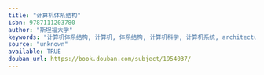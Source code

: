 ```yaml
---
title: "计算机体系结构"
isbn: 9787111203780
author: "斯坦福大学"
keywords: "计算机体系结构, 计算机, 体系结构, 计算机科学, 计算机系统, architecture, 经典, 教材"
source: "unknown"
available: TRUE
douban_url: https://book.douban.com/subject/1954037/
---
```

